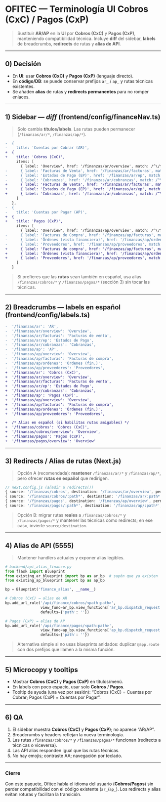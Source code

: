 # OFITEC — Terminología UI **Cobros (CxC)** / **Pagos (CxP)**
> Sustituir **AR/AP** en la **UI** por **Cobros (CxC)** y **Pagos (CxP)**, manteniendo compatibilidad técnica. Incluye **diff** del sidebar, **labels** de breadcrumbs, **redirects** de rutas y **alias de API**.

---

## 0) Decisión
- En **UI**: usar **Cobros (CxC)** y **Pagos (CxP)** (lenguaje directo).  
- En **código/DB**: se puede conservar prefijos `ar_` / `ap_` y rutas técnicas existentes.  
- Se añaden **alias** de rutas y **redirects permanentes** para no romper enlaces.

---

## 1) Sidebar — *diff* (frontend/config/financeNav.ts)
> Solo cambia **títulos/labels**. Las rutas pueden permanecer (`/finanzas/ar/*`, `/finanzas/ap/*`).

```diff
-  {
-    title: 'Cuentas por Cobrar (AR)',
+  {
+    title: 'Cobros (CxC)',
     items: [
       { label: 'Overview', href: '/finanzas/ar/overview', match: /^\/finanzas\/ar\/(overview)?$/, roles: ['CEO','CFO','AR','Treasury','Auditor'] },
-      { label: 'Facturas de Venta', href: '/finanzas/ar/facturas', match: /^\/finanzas\/ar\/facturas/, roles: ['CFO','AR','Treasury','Auditor'] },
-      { label: 'Estados de Pago (EP)', href: '/finanzas/ar/ep', match: /^\/finanzas\/ar\/ep/, roles: ['CFO','AR','Auditor'] },
-      { label: 'Cobranzas', href: '/finanzas/ar/cobranzas', match: /^\/finanzas\/ar\/cobranzas/, roles: ['CFO','AR','Treasury'] }
+      { label: 'Facturas de venta', href: '/finanzas/ar/facturas', match: /^\/finanzas\/ar\/facturas/, roles: ['CFO','AR','Treasury','Auditor'] },
+      { label: 'Estados de Pago (EP)', href: '/finanzas/ar/ep', match: /^\/finanzas\/ar\/ep/, roles: ['CFO','AR','Auditor'] },
+      { label: 'Cobranzas', href: '/finanzas/ar/cobranzas', match: /^\/finanzas\/ar\/cobranzas/, roles: ['CFO','AR','Treasury'] }
     ]
   },
-  {
-    title: 'Cuentas por Pagar (AP)',
+  {
+    title: 'Pagos (CxP)',
     items: [
       { label: 'Overview', href: '/finanzas/ap/overview', match: /^\/finanzas\/ap\/(overview)?$/, roles: ['CEO','CFO','AP','Treasury','Auditor'] },
-      { label: 'Facturas de Compra', href: '/finanzas/ap/facturas', match: /^\/finanzas\/ap\/facturas/, roles: ['CFO','AP','Treasury','Auditor'] },
-      { label: 'Órdenes (vista financiera)', href: '/finanzas/ap/ordenes', match: /^\/finanzas\/ap\/ordenes/, roles: ['CFO','AP','Auditor'] },
-      { label: 'Proveedores', href: '/finanzas/ap/proveedores', match: /^\/finanzas\/ap\/proveedores/, roles: ['CFO','AP','Auditor'] }
+      { label: 'Facturas de compra', href: '/finanzas/ap/facturas', match: /^\/finanzas\/ap\/facturas/, roles: ['CFO','AP','Treasury','Auditor'] },
+      { label: 'Órdenes (vista financiera)', href: '/finanzas/ap/ordenes', match: /^\/finanzas\/ap\/ordenes/, roles: ['CFO','AP','Auditor'] },
+      { label: 'Proveedores', href: '/finanzas/ap/proveedores', match: /^\/finanzas\/ap\/proveedores/, roles: ['CFO','AP','Auditor'] }
     ]
   }
```

> Si prefieres que las **rutas** sean también en español, usa alias `/finanzas/cobros/*` y `/finanzas/pagos/*` (sección 3) sin tocar las técnicas.

---

## 2) Breadcrumbs — labels en español (frontend/config/labels.ts)
```diff
-  '/finanzas/ar': 'AR',
-  '/finanzas/ar/overview': 'Overview',
-  '/finanzas/ar/facturas': 'Facturas de venta',
-  '/finanzas/ar/ep': 'Estados de Pago',
-  '/finanzas/ar/cobranzas': 'Cobranzas',
-  '/finanzas/ap': 'AP',
-  '/finanzas/ap/overview': 'Overview',
-  '/finanzas/ap/facturas': 'Facturas de compra',
-  '/finanzas/ap/ordenes': 'Órdenes (fin.)',
-  '/finanzas/ap/proveedores': 'Proveedores',
+  '/finanzas/ar': 'Cobros (CxC)',
+  '/finanzas/ar/overview': 'Overview',
+  '/finanzas/ar/facturas': 'Facturas de venta',
+  '/finanzas/ar/ep': 'Estados de Pago',
+  '/finanzas/ar/cobranzas': 'Cobranzas',
+  '/finanzas/ap': 'Pagos (CxP)',
+  '/finanzas/ap/overview': 'Overview',
+  '/finanzas/ap/facturas': 'Facturas de compra',
+  '/finanzas/ap/ordenes': 'Órdenes (fin.)',
+  '/finanzas/ap/proveedores': 'Proveedores',

+  /* Alias en español (si habilitas rutas amigables) */
+  '/finanzas/cobros': 'Cobros (CxC)',
+  '/finanzas/cobros/overview': 'Overview',
+  '/finanzas/pagos': 'Pagos (CxP)',
+  '/finanzas/pagos/overview': 'Overview'
```

---

## 3) Redirects / Alias de rutas (Next.js)
> Opción A (recomendada): **mantener** `/finanzas/ar/*` y `/finanzas/ap/*`, pero ofrecer **rutas en español** que redirigen.

```ts
// next.config.js (añadir a redirects())
{ source: '/finanzas/cobros', destination: '/finanzas/ar/overview', permanent: true },
{ source: '/finanzas/cobros/:path*', destination: '/finanzas/ar/:path*', permanent: true },
{ source: '/finanzas/pagos', destination: '/finanzas/ap/overview', permanent: true },
{ source: '/finanzas/pagos/:path*', destination: '/finanzas/ap/:path*', permanent: true },
```

> Opción B: migrar rutas **reales** a `/finanzas/cobros/*` y `/finanzas/pagos/*` y mantener las técnicas como redirects; en ese caso, invierte `source/destination`.

---

## 4) Alias de API (5555)
> Mantener handlers actuales y exponer alias legibles.

```python
# backend/api_alias_finance.py
from flask import Blueprint
from existing_ar_blueprint import bp as ar_bp  # supón que ya existen
from existing_ap_blueprint import bp as ap_bp

bp = Blueprint('finance_alias', __name__)

# Cobros (CxC) → alias de AR
bp.add_url_rule('/api/finance/cobros/<path:path>',
                view_func=ar_bp.view_functions['ar_bp.dispatch_request'],
                defaults={'path': ''})

# Pagos (CxP) → alias de AP
bp.add_url_rule('/api/finance/pagos/<path:path>',
                view_func=ap_bp.view_functions['ap_bp.dispatch_request'],
                defaults={'path': ''})
```
> Alternativa simple si no usas blueprints anidados: duplicar `@app.route` con dos prefijos que llamen a la misma función.

---

## 5) Microcopy y tooltips
- Mostrar **Cobros (CxC)** y **Pagos (CxP)** en títulos/menú.  
- En labels con poco espacio, usar solo **Cobros** / **Pagos**.  
- Tooltip de ayuda (una vez por sesión): “Cobros (CxC) = Cuentas por Cobrar; Pagos (CxP) = Cuentas por Pagar”.

---

## 6) QA
1) El sidebar muestra **Cobros (CxC)** y **Pagos (CxP)**; no aparece “AR/AP”.  
2) Breadcrumbs y headers reflejan la nueva terminología.  
3) Las rutas `/finanzas/cobros/*` y `/finanzas/pagos/*` funcionan (redirects a técnicas o viceversa).  
4) Las API alias responden igual que las rutas técnicas.  
5) No hay emojis; contraste AA; navegación por teclado.

---

### Cierre
Con este paquete, Ofitec habla el idioma del usuario (**Cobros/Pagos**) sin perder compatibilidad con el código existente (`ar_`/`ap_`). Los redirects y alias evitan roturas y facilitan la transición.

